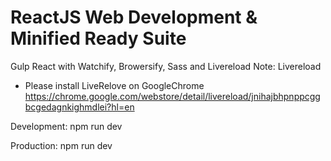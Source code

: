 # ReactJS Web Development & Minified Ready Suite

Gulp React with Watchify, Browersify, Sass and Livereload
Note: Livereload
* Please install LiveRelove on GoogleChrome
https://chrome.google.com/webstore/detail/livereload/jnihajbhpnppcggbcgedagnkighmdlei?hl=en

Development:
npm run dev

Production:
npm run dev